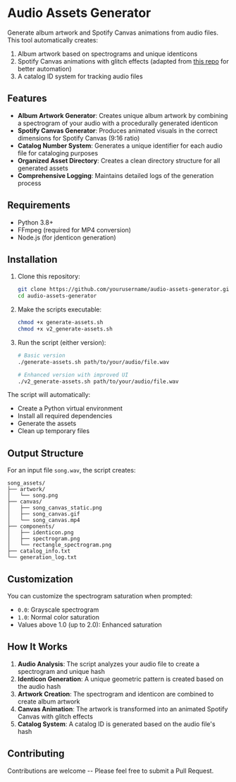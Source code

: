 # Audio Assets Generator

Generate album artwork and Spotify Canvas animations from audio files. This tool automatically creates:

1. Album artwork based on spectrograms and unique identicons
2. Spotify Canvas animations with glitch effects (adapted from [this repo](https://github.com/danialrami/canvas-generator_spotify) for better automation)
3. A catalog ID system for tracking audio files

## Features

- **Album Artwork Generator**: Creates unique album artwork by combining a spectrogram of your audio with a procedurally generated identicon
- **Spotify Canvas Generator**: Produces animated visuals in the correct dimensions for Spotify Canvas (9:16 ratio)
- **Catalog Number System**: Generates a unique identifier for each audio file for cataloging purposes
- **Organized Asset Directory**: Creates a clean directory structure for all generated assets
- **Comprehensive Logging**: Maintains detailed logs of the generation process

## Requirements

- Python 3.8+
- FFmpeg (required for MP4 conversion)
- Node.js (for jdenticon generation)

## Installation

1. Clone this repository:
   ```bash
   git clone https://github.com/yourusername/audio-assets-generator.git
   cd audio-assets-generator
   ```

2. Make the scripts executable:
   ```bash
   chmod +x generate-assets.sh
   chmod +x v2_generate-assets.sh
   ```

3. Run the script (either version):
   ```bash
   # Basic version
   ./generate-assets.sh path/to/your/audio/file.wav
   
   # Enhanced version with improved UI
   ./v2_generate-assets.sh path/to/your/audio/file.wav
   ```

The script will automatically:
- Create a Python virtual environment
- Install all required dependencies
- Generate the assets
- Clean up temporary files

## Output Structure

For an input file `song.wav`, the script creates:

```
song_assets/
├── artwork/
│   └── song.png
├── canvas/
│   ├── song_canvas_static.png
│   ├── song_canvas.gif
│   └── song_canvas.mp4
├── components/
│   ├── identicon.png
│   ├── spectrogram.png
│   └── rectangle_spectrogram.png
├── catalog_info.txt
└── generation_log.txt
```

## Customization

You can customize the spectrogram saturation when prompted:
- `0.0`: Grayscale spectrogram
- `1.0`: Normal color saturation
- Values above 1.0 (up to 2.0): Enhanced saturation

## How It Works

1. **Audio Analysis**: The script analyzes your audio file to create a spectrogram and unique hash
2. **Identicon Generation**: A unique geometric pattern is created based on the audio hash
3. **Artwork Creation**: The spectrogram and identicon are combined to create album artwork
4. **Canvas Animation**: The artwork is transformed into an animated Spotify Canvas with glitch effects
5. **Catalog System**: A catalog ID is generated based on the audio file's hash

## Contributing

Contributions are welcome -- Please feel free to submit a Pull Request.